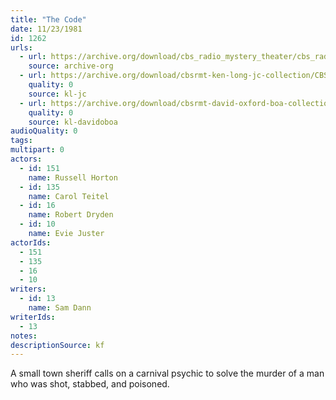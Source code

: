 ```yaml
---
title: "The Code"
date: 11/23/1981
id: 1262
urls: 
  - url: https://archive.org/download/cbs_radio_mystery_theater/cbs_radio_mystery_theater-1251-1300.zip/cbs_radio_mystery_theater-1251-1300%2Fcbsrmt_1262_the_code.mp3
    source: archive-org
  - url: https://archive.org/download/cbsrmt-ken-long-jc-collection/CBSRMT - 811123 1262 Code vbr fb2_jc.mp3
    quality: 0
    source: kl-jc
  - url: https://archive.org/download/cbsrmt-david-oxford-boa-collection/CBSRMT-811123-1262-The-Code-(61-22)-[2007]-{BoA}.mp3
    quality: 0
    source: kl-davidoboa
audioQuality: 0
tags: 
multipart: 0
actors:  
  - id: 151
    name: Russell Horton  
  - id: 135
    name: Carol Teitel  
  - id: 16
    name: Robert Dryden  
  - id: 10
    name: Evie Juster
actorIds:  
  - 151  
  - 135  
  - 16  
  - 10
writers:  
  - id: 13
    name: Sam Dann
writerIds:  
  - 13
notes: 
descriptionSource: kf
---
```

A small town sheriff calls on a carnival psychic to solve the murder of a man who was shot, stabbed, and poisoned.